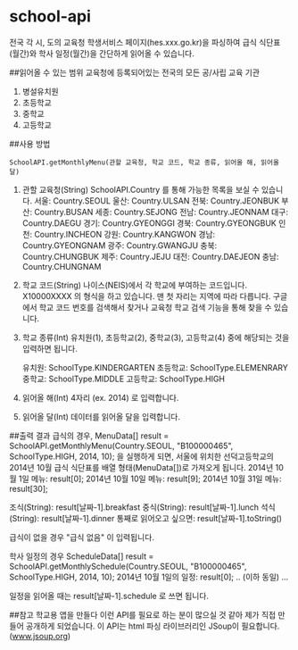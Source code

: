 school-api
==========

전국 각 시, 도의 교육청 학생서비스 페이지(hes.xxx.go.kr)을 파싱하여 급식 식단표(월간)와 학사 일정(월간)을 간단하게 읽어올 수 있습니다. 


##읽어올 수 있는 범위
교육청에 등록되어있는 전국의 모든 공/사립 교육 기관
1. 병설유치원
2. 초등학교
3. 중학교
4. 고등학교

##사용 방법

    SchoolAPI.getMonthlyMenu(관할 교육청, 학교 코드, 학교 종류, 읽어올 해, 읽어올 달)

1. 관할 교육청(String)
    SchoolAPI.Country 를 통해 가능한 목록을 보실 수 있습니다.
    서울: Country.SEOUL
    울산: Country.ULSAN
    전북: Country.JEONBUK
    부산: Country.BUSAN
    세종: Country.SEJONG
    전남: Country.JEONNAM
    대구: Country.DAEGU
    경기: Country.GYEONGGI
    경북: Country.GYEONGBUK
    인천: Country.INCHEON
    강원: Country.KANGWON
    경남: Country.GYEONGNAM
    광주: Country.GWANGJU
    충북: Country.CHUNGBUK
    제주: Country.JEJU
    대전: Country.DAEJEON
    충남: Country.CHUNGNAM
    
2. 학교 코드(String)
    나이스(NEIS)에서 각 학교에 부여하는 코드입니다.
    X10000XXXX 의 형식을 하고 있습니다. 맨 첫 자리는 지역에 따라 다릅니다.
    구글에서 학교 코드 번호를 검색해서 찾거나 교육청 학교 검색 기능을 통해 찾을 수 있습니다.
    
3. 학교 종류(Int)
    유치원(1), 초등학교(2), 중학교(3), 고등학교(4) 중에 해당되는 것을 입력하면 됩니다.
    
    유치원: SchoolType.KINDERGARTEN
    초등학교: SchoolType.ELEMENRARY
    중학교: SchoolType.MIDDLE
    고등학교: SchoolType.HIGH
    
4. 읽어올 해(Int)
    4자리 (ex. 2014) 로 입력합니다.
    
5. 읽어올 달(Int)
    데이터를 읽어올 달을 입력합니다.
    
    
##출력 결과
급식의 경우, 
MenuData[] result = SchoolAPI.getMonthlyMenu(Country.SEOUL, "B100000465", SchoolType.HIGH, 2014, 10);
을 실행하게 되면, 서울에 위치한 선덕고등학교의 2014년 10월 급식 식단표를 배열 형태(MenuData[])로 가져오게 됩니다.
2014년 10월 1일 메뉴: result[0];
2014년 10월 10일 메뉴: result[9];
2014년 10월 31일 메뉴: result[30];

조식(String): result[날짜-1].breakfast
중식(String): result[날짜-1].lunch
석식(String): result[날짜-1].dinner
통째로 읽어오고 싶으면: result[날짜-1].toString()

급식이 없을 경우 "급식 없음" 이 입력됩니다.

학사 일정의 경우
ScheduleData[] result = SchoolAPI.getMonthlySchedule(Country.SEOUL, "B100000465", SchoolType.HIGH, 2014, 10);
2014년 10월 1일의 일정: result[0];
.. (이하 동일) ...

일정을 읽어올 때는 result[날짜-1].schedule 로 쓰면 됩니다.


##참고
학교용 앱을 만들다 이런 API를 필요로 하는 분이 많으실 것 같아 제가 직접 만들어 공개하게 되었습니다.
이 API는 html 파싱 라이브러리인 JSoup이 필요합니다. (www.jsoup.org)
